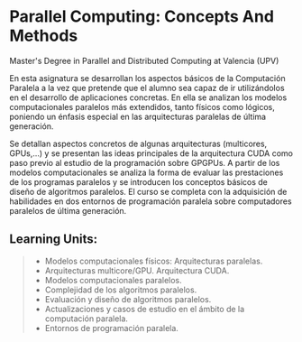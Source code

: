 Parallel Computing: Concepts And Methods
===================
Master's Degree in Parallel and Distributed Computing at Valencia (UPV)

En esta asignatura se desarrollan los aspectos básicos de la Computación Paralela a la vez que pretende que el alumno sea capaz de ir utilizándolos en el desarrollo de aplicaciones concretas. En ella se analizan los modelos computacionales paralelos más extendidos, tanto físicos como lógicos, poniendo un énfasis especial en las arquitecturas paralelas de última generación. 

Se detallan aspectos concretos de algunas arquitecturas (multicores, GPUs,...) y se presentan las ideas principales de la arquitectura CUDA como paso previo al estudio de la programación sobre GPGPUs. A partir de los modelos computacionales se analiza la forma de evaluar las prestaciones de los programas paralelos y se introducen los conceptos básicos de diseño de algoritmos paralelos. El curso se completa con la adquisición de habilidades en dos entornos de programación paralela sobre computadores paralelos de última generación.

Learning Units:
-------------
> - Modelos computacionales físicos: Arquitecturas paralelas. 
> - Arquitecturas multicore/GPU. Arquitectura CUDA. 
> - Modelos computacionales paralelos. 
> - Complejidad de los algoritmos paralelos. 
> - Evaluación y diseño de algoritmos paralelos. 
> - Actualizaciones y casos de estudio en el ámbito de la computación paralela. 
> - Entornos de programación paralela. 
